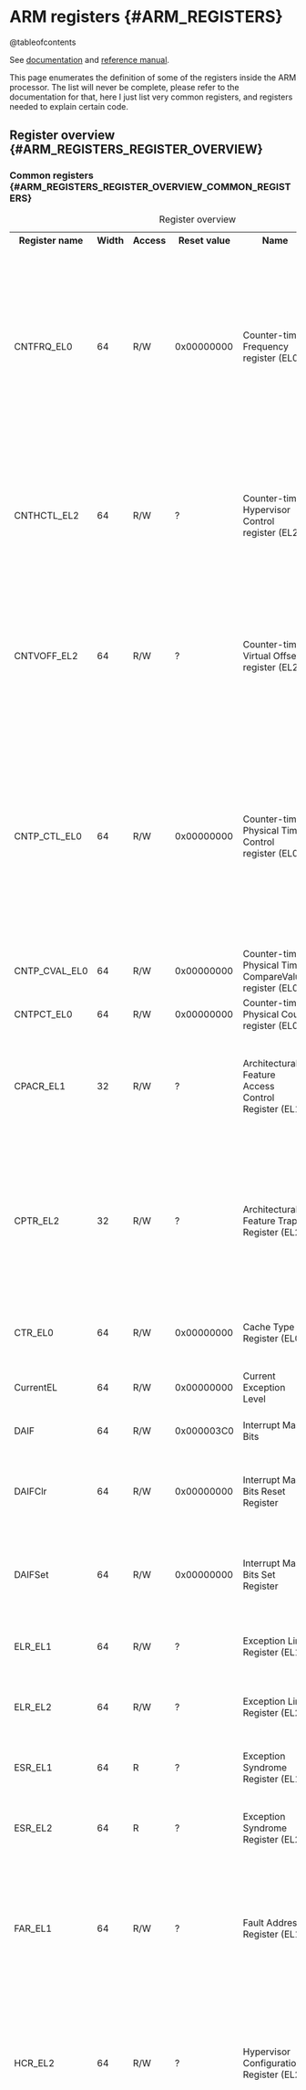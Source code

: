 # ARM registers {#ARM_REGISTERS}

@tableofcontents

See [documentation](pdf/arm-architecture-registers.pdf) and [reference manual](pdf/arm-aarch64-reference-manual.pdf).

This page enumerates the definition of some of the registers inside the ARM processor.
The list will never be complete, please refer to the documentation for that, here I just list very common registers, and registers needed to explain certain code.

## Register overview {#ARM_REGISTERS_REGISTER_OVERVIEW}

### Common registers {#ARM_REGISTERS_REGISTER_OVERVIEW_COMMON_REGISTERS}

<table>
<caption id="arm_register_overview">Register overview</caption>
<tr><th>Register name<th>Width<th>Access<th>Reset value<th>Name                                                    <th>Meaning</tr>
<tr><td>CNTFRQ_EL0   <td>64   <td>R/W<td>0x00000000 <td>Counter-timer Frequency register (EL0)                  <td>This register is provided so that software can discover the frequency of the system counter. It must be programmed with this value as part of system initialization. The value of the register is not interpreted by hardware.</tr>
<tr><td>CNTHCTL_EL2  <td>64   <td>R/W<td>?          <td>Counter-timer Hypervisor Control register (EL2)         <td>Controls the generation of an event stream from the physical counter, and access from EL1 to the physical counter and the EL1 physical timer.</tr>
<tr><td>CNTVOFF_EL2  <td>64   <td>R/W<td>?          <td>Counter-timer Virtual Offset register (EL2)             <td>Holds the 64-bit virtual offset. This is the offset between the physical count value visible in CNTPCT_EL0 and the virtual count value visible in CNTVCT_EL0.</tr>
<tr><td>CNTP_CTL_EL0 <td>64   <td>R/W<td>0x00000000 <td>Counter-timer Physical Timer Control register (EL0)     <td>Control register for the EL0 physical timer.<br>Bit 2: If 1, compare value condition is met, if 0, it is not met (yet)<br>Bit 1: If 1, interrupt on timer condition is masked, if 0, the interrupt is not masked<br>Bit 0: If 1, the timer is enabled, if 0, it is disabled</tr>
<tr><td>CNTP_CVAL_EL0<td>64   <td>R/W<td>0x00000000 <td>Counter-timer Physical Timer CompareValue register (EL0)<td>Holds the compare value for the EL0 physical timer.</tr>
<tr><td>CNTPCT_EL0   <td>64   <td>R/W<td>0x00000000 <td>Counter-timer Physical Count register (EL0)             <td>Holds the 64-bit physical count value.</tr>
<tr><td>CPACR_EL1    <td>32   <td>R/W<td>?          <td>Architectural Feature Access Control Register (EL1)     <td>Controls access to trace, SME, Streaming SVE, SVE, and Advanced SIMD and floating-point functionality.</tr>
<tr><td>CPTR_EL2     <td>32   <td>R/W<td>?          <td>Architectural Feature Trap Register (EL2)               <td>Controls trapping to EL2 of accesses to CPACR, CPACR_EL1, trace, Activity Monitor, SME, Streaming SVE, SVE, and Advanced SIMD and floating-point functionality.</tr>
<tr><td>CTR_EL0      <td>64   <td>R/W<td>0x00000000 <td>Cache Type Register (EL0)                               <td>Provides information about the architecture of the caches.</tr>
<tr><td>CurrentEL    <td>64   <td>R/W<td>0x00000000 <td>Current Exception Level                                 <td>Holds the current Exception level.</tr>
<tr><td>DAIF         <td>64   <td>R/W<td>0x000003C0 <td>Interrupt Mask Bits                                     <td>Allows access to the interrupt mask bits.</tr>
<tr><td>DAIFClr      <td>64   <td>R/W<td>0x00000000 <td>Interrupt Mask Bits Reset Register                      <td>Used to reset bit in DAIF register. Every '1' bit written resets the corresponding bit in DAIF.</tr>
<tr><td>DAIFSet      <td>64   <td>R/W<td>0x00000000 <td>Interrupt Mask Bits Set Register                        <td>Used to set bit in DAIF register. Every '1' bit written sets the corresponding bit in DAIF.</tr>
<tr><td>ELR_EL1      <td>64   <td>R/W<td>?          <td>Exception Link Register (EL1)                           <td>When taking an exception to EL1, holds the address to return to.</tr>
<tr><td>ELR_EL2      <td>64   <td>R/W<td>?          <td>Exception Link Register (EL2)                           <td>When taking an exception to EL2, holds the address to return to.</tr>
<tr><td>ESR_EL1      <td>64   <td>R  <td>?          <td>Exception Syndrome Register (EL1)                       <td>Holds syndrome information for an exception taken to EL1.</tr>
<tr><td>ESR_EL2      <td>64   <td>R  <td>?          <td>Exception Syndrome Register (EL2)                       <td>Holds syndrome information for an exception taken to EL2.</tr>
<tr><td>FAR_EL1      <td>64   <td>R/W<td>?          <td>Fault Address Register (EL1)                            <td>Holds the faulting Virtual Address for all synchronous Instruction or Data Abort, PC alignment fault and Watchpoint exceptions that are taken to EL1.</tr>
<tr><td>HCR_EL2      <td>64   <td>R/W<td>?          <td>Hypervisor Configuration Register (EL2)                 <td>Provides configuration controls for virtualization, including defining whether various operations are trapped to EL2.</tr>
<tr><td>HSTR_EL2     <td>32   <td>R/W<td>?          <td>Hypervisor System Trap Register (EL2)                   <td>Controls trapping to EL2 of EL1 or lower AArch32 accesses to the System register in the coproc == 0b1111 encoding space, by the CRn value used to access the register using MCR or MRC instruction. When the register is accessible using an MCRR or MRRC instruction, this is the CRm value used to access the register.</tr>
<tr><td>L2CTLR_EL1   <td>32   <td>R/W<td>?          <td>L2 Control register                                     <td>Level 2 cache control</tr>
<tr><td>MIDR_EL1     <td>32   <td>R  <td>0x410FD083 <td>Main ID Register                                        <td>Provides identification information for the processor, including an implementer code for the device and a device ID number.</tr>
<tr><td>MPIDR_EL1    <td>64   <td>R  <td>0x80000003 <td>Multiprocessor Affinity Register                        <td>Provides an additional core identification mechanism for scheduling purposes in a cluster system.</tr>
<tr><td>SCTLR_EL1    <td>64   <td>R/W<td>?          <td>System Control Register (EL1)                           <td>Provides top level control of the system, including its memory system, at EL1 and EL0.</tr>
<tr><td>SP_EL0       <td>64   <td>R/W<td>?          <td>Stack Pointer (EL0)                                     <td>Holds the stack pointer associated with EL0. At higher Exception levels, this is used as the current stack pointer when the value of SPSel.SP is 0.</tr>
<tr><td>SP_EL1       <td>64   <td>R/W<td>?          <td>Stack Pointer (EL1)                                     <td>Holds the stack pointer associated with EL1. When executing at EL1, the value of SPSel.SP determines the current stack pointer:<br>
SPSel.SP   Current stack pointer<br>
0b0        SP_EL0<br>
0b1        SP_EL1
<tr><td>SPSR_EL1     <td>64   <td>R/W<td>?          <td>Saved Program Status Register (EL1)                     <td>Holds the saved process state when an exception is taken to EL1.</tr>
<tr><td>SPSR_EL2     <td>64   <td>R/W<td>?          <td>Saved Program Status Register (EL2)                     <td>Holds the saved process state when an exception is taken to EL2.</tr>
<tr><td>VMPIDR_EL2   <td>64   <td>R/W<td>?          <td>Virtualization Multiprocessor ID Register (EL2)         <td>Holds the value of the Virtualization Multiprocessor ID. This is the value returned by EL1 reads of MPIDR_EL1.</tr>
<tr><td>VPIDR_EL2    <td>32   <td>R/W<td>?          <td>Virtualization Processor ID Register (EL2)              <td>Holds the value of the Virtualization Processor ID. This is the value returned by EL1 reads of MIDR_EL1.</tr>
<tr><td>VBAR_EL1     <td>64   <td>R/W<td>?          <td>Vector Base Address Register (EL1)                      <td>Holds the vector base address for the exception vector table for EL1. As this table needs to be aligned to 2048 bytes, the low 11 bits must be 0.</tr>
</table>

### CNTFRQ_EL0 register {#ARM_REGISTERS_REGISTER_OVERVIEW_CNTFRQ_EL0_REGISTER}

This register is provided so that software can discover the frequency of the system counter.
It must be programmed with this value as part of system initialization.
The value of the register is not interpreted by hardware.

<table>
<caption id="CNTFRQ_EL0 bits">System Control Register(EL1)</caption>
<tr><th>Bits<th>ID<th>Values</tr>
<tr><td>63:32<td>Res0<td>Reserved, must be 0</tr>
<tr><td>31:0<td>Clock frequency<td>Clock frequency. Indicates the system counter clock frequency, in Hz.</tr>
</table>

### CNTHCTL_EL2 register {#ARM_REGISTERS_REGISTER_OVERVIEW_CNTHCTL_EL2_REGISTER}

\todo To be described

### CNTVOFF_EL2 register {#ARM_REGISTERS_REGISTER_OVERVIEW_CNTVOFF_EL2_REGISTER}

\todo To be described

### CNTP_CTL_EL0 register {#ARM_REGISTERS_REGISTER_OVERVIEW_CNTP_CTL_EL0_REGISTER}

Holds the 64-bit physical count value.

<table>
<caption id="CNTP_CTL_EL0 bits">Counter-timer Physical Timer Control Register (EL0)</caption>
<tr><th>Bits<th>ID<th>Values</tr>
<tr><td>63:3<td>Res 0<td>Reserved, must be 0.</tr>
<tr><td>2<td>ISTATUS<td>The status of the timer. This bit indicates whether the timer condition is met:\n
                        0 = Timer condition is not met.\n
                        1 = Timer condition is met.</tr>
<tr><td>1<td>IMASK  <td>Timer interrupt mask bit. Permitted values are:\n
                        0 = Timer interrupt is not masked by the IMASK bit.\n
                        1 = Timer interrupt is masked by the IMASK bit.</tr>
<tr><td>0<td>ENABLE <td>Enables the timer. Permitted values are:\n
                        0 = Timer disabled.\n
                        1 = Timer enabled.</tr>
</table>

### CNTP_CVAL_EL0 register {#ARM_REGISTERS_REGISTER_OVERVIEW_CNTP_CVAL_EL0_REGISTER}

Holds the compare value for the EL0 physical timer.

<table>
<caption id="CNTP_CVAL_EL0 bits">Counter-timer Physical Timer Control Register (EL0)</caption>
<tr><th>Bits<th>ID<th>Values</tr>
<tr><td>63:0<td>CompareValue<td>Holds the EL1 physical timer CompareValue.\n
When CNTP_CTL_EL0.ENABLE is 1, the timer condition is met when(CNTPCT_EL0 - CompareValue) is greater than or equal to zero.This means that CompareValue acts like a 64 - bit upcounter timer.When the timer condition is met:<br/>
CNTP_CTL_EL0.ISTATUS is set to 1.<br/>
If CNTP_CTL_EL0.IMASK is 0, an interrupt is generated.<br/>
When CNTP_CTL_EL0.ENABLE is 0, the timer condition is not met, but CNTPCT_EL0 continues to count.</tr>
</table>

### CNTPCT_EL0 register {#ARM_REGISTERS_REGISTER_OVERVIEW_CNTPCT_EL0_REGISTER}

Holds the 64-bit physical count value.

<table>
<caption id="CNTPCT_EL0 bits">System Control Register(EL1)</caption>
<tr><th>Bits<th>ID<th>Values</tr>
<tr><td>63:0<td>Physical count value<td>Physical count value.</tr>
</table>

### CPACR_EL1 register {#ARM_REGISTERS_REGISTER_OVERVIEW_CPACR_EL1_REGISTER}

\todo To be described

### CPTR_EL2 register {#ARM_REGISTERS_REGISTER_OVERVIEW_CPTR_EL2_REGISTER}

\todo To be described

### CTR_EL0 register {#ARM_REGISTERS_REGISTER_OVERVIEW_CTR_EL0_REGISTER}

\todo To be described

### CurrentEL register {#ARM_REGISTERS_REGISTER_OVERVIEW_CURRENTEL_REGISTER}

Read only register, return the current Exception Level.

### DAIF register {#ARM_REGISTERS_REGISTER_OVERVIEW_DAIF_REGISTER}

<table>
<caption id="DAIF_bits">DAIF bits</caption>
<tr><th>Bits<th>ID<th>Values</tr>
<tr><td>9<td>D, Process state D mask     <td>0 = Watchpoint, Breakpoint, and Software Step exceptions targeted at the current Exception level are not masked.\n
                                             1 = Watchpoint, Breakpoint, and Software Step exceptions targeted at the current Exception level are masked.</tr>
<tr><td>8<td>A, SError exception mask bit<td>0 = Exception not masked.\n
                                             1 = Exception masked.</tr>
<tr><td>7<td>I, IRQ mask bit             <td>0 = IRQ not masked.\n
                                             1 = IRQ masked.</tr>
<tr><td>6<td>F, FIQ mask bit             <td>0 = FIQ not masked.\n
                                             1 = FIQ masked.</tr>
</table>

Separate bit can be set using the DAIFSet register, and can be reset using the DAIFClr register. Each '1' will respecively set / reset the corresponding bit in the DAIF register.

### ELR_EL1 register {#ARM_REGISTERS_REGISTER_OVERVIEW_ELR_EL1_REGISTER}

When taking an exception to EL1, holds the address to return to.

<table>
<caption id="ELR_EL1 bits">Exception Link Register (EL1)</caption>
<tr><th>Bits<th>ID<th>Values</tr>
<tr><td>63:0<td>Return address<td>Return address.</tr>
</table>

### ELR_EL2 register {#ARM_REGISTERS_REGISTER_OVERVIEW_ELR_EL2_REGISTER}

When taking an exception to EL2, holds the address to return to.

<table>
<caption id="ELR_EL2 bits">Exception Link Register (EL2)</caption>
<tr><th>Bits<th>ID<th>Values</tr>
<tr><td>63:0<td>Return address<td>Return address.</tr>
</table>

### ESR_EL1 register {#ARM_REGISTERS_REGISTER_OVERVIEW_ESR_EL1_REGISTER}

Holds syndrome information for an exception taken to EL1.

<table>
<caption id="ESR_EL1 bits">Exception Syndrome Register (EL1)</caption>
<tr><th>Bits<th>ID<th>Values</tr>
<tr><td>63:56<td>Res0<td>Reserved, must be 0.</tr>
<tr><td>55:32<td>ISS2<td>ISS2 encoding for an exception, the bit assignments are:<br>
<table>
<caption id="multi_row">ISS2 encoding for an exception from a Data Abort</caption>
<tr><th>Bits<th>ID<th>Values</tr>
<tr><td>23:11<td>Res0<td>Reserved, must be 0.</tr>
<tr><td>10<td>TnD<td>   Tag not Data.<br>
                        If a memory access generates a Data Abort for a stage 1 Permission fault, this field indicates whether the fault is due to an Allocation Tag access.<br>
                        0 = Permission fault is not due to a write of an Allocation Tag to Canonically Tagged memory.<br>
                        1 = Permission fault is due to a write of an Allocation Tag to Canonically Tagged memory.</tr>
<tr><td>9<td>TagAccess<td>NoTagAccess fault.<br>
                        When EL2 provides information to EL1 regarding a Stage 2 Data Abort, this field indicates whether the fault is due to the NoTagAccess memory attribute.<br>
                        0 = Permission fault is not due to the NoTagAccess memory attribute.<br>
                        1 = Permission fault is due to the NoTagAccess memory attribute.</tr>
<tr><td>8<td>GCS<td>Guarded Control Stack data access.<br>
                        If a memory access generates a Data Abort, this field indicates whether the fault is due to a Guarded Control Stack data access.<br>
                        0 = The Data Abort is not due to a Guarded control stack data access.<br>
                        1 = The Data Abort is due to a Guarded control stack data access.</tr>
<tr><td>7<td>AssuredOnly<td>AssuredOnly flag.<br>
                        If EL2 provides information regarding a stage 2 Data Abort to EL1, then this field holds information about the fault.<br>
                        0 = The Data Abort is not due to AssuredOnly.<br>
                        1 = The Data Abort is due to AssuredOnly.</tr>
<tr><td>6<td>Overlay<td>Overlay flag.<br>
                        If a memory access generates a Data Abort for a Permission fault, then this field holds information about the fault.<br>
                        0 = Data Abort is not due to Overlay Permissions.<br>
                        1 = Data Abort is due to Overlay Permissions.</tr>
<tr><td>5<td>DirtyBit<td>DirtyBit flag.<br>
                        If a write access to memory generates a Data Abort for a Permission fault using Indirect Permission, then this field holds information about the fault.<br>
                        0 = Permission Fault is not due to dirty state.<br>
                        1 = Permission Fault is due to dirty state.</tr>
<tr><td>4:0<td>Xs<td>When FEAT_LS64_V is implemented, if a memory access generated by an ST64BV instruction generates a Data Abort exception for a Translation fault, Access flag fault, or Permission fault, then this field holds register specifier, Xs.<br>
                        When FEAT_LS64_ACCDATA is implemented, if a memory access generated by an ST64BV0 instruction generates a Data Abort exception for a Translation fault, Access flag fault, or Permission fault, then this field holds register specifier, Xs.</tr>
</table><br>
<table>
<caption id="ISS2 encoding for an exception from an Instruction Abort">ISS2 encoding for an exception from an Instruction Abort</caption>
<tr><th>Bits<th>ID<th>Values</tr>
<tr><td>23:8<td>Res0<td>Reserved, must be 0.</tr>
<tr><td>7<td>AssuredOnly<td>AssuredOnly flag.<br>
                        If EL2 provides information regarding a stage 2 Instruction Abort to EL1, then this field holds information about the fault.<br>
                        0 = The Instruction Abort is not due to AssuredOnly.<br>
                        1 = The Instruction Abort is due to AssuredOnly.</tr>
<tr><td>6<td>Overlay<td>Overlay flag.<br>
                        If a memory access generates a Instruction Abort for a Permission fault, then this field holds information about the fault.<br>
                        0 = Instruction Abort is not due to Overlay Permissions.<br>
                        1 = Instruction Abort is due to Overlay Permissions.</tr>
<tr><td>5:0<td>Res0<td>Reserved, must be 0.</tr>
</table><br>
<table>
<caption id="ISS2 encoding for an exception from a Watchpoint exception">ISS2 encoding for an exception from a Watchpoint exception</caption>
<tr><th>Bits<th>ID<th>Values</tr>
<tr><td>23:9<td>Res0<td>Reserved, must be 0.</tr>
<tr><td>8<td>GCS<td>Guarded control stack data access.<br>
                        Indicates that the Watchpoint exception is due to a Guarded control stack data access.<br>
                        0 = The Watchpoint exception is not due to a Guarded control stack data access.<br>
                        1 = The Watchpoint exception is due to a Guarded control stack data access.</tr>
<tr><td>7:0<td>Res0<td>Reserved, must be 0.</tr>
</table><br>
<table>
<caption id="ISS2 encoding for all other exceptions">ISS2 encoding for all other exceptions</caption>
<tr><th>Bits<th>ID<th>Values</tr>
<tr><td>23:0<td>Res0<td>Reserved, must be 0.</tr>
</table><br>
</tr>
<tr><td>31:26<td>EC<td>Exception Class. Indicates the reason for the exception that this register holds information about.<br>
                        For each EC value, the table references a subsection that gives information about :<br>
                        The cause of the exception, for example the configuration required to enable the trap.<br>
                        The encoding of the associated ISS.<br>
                        Possible values of the EC field are :<br>
<table>
<caption id="Exception Class encoding">Exception Class encoding</caption>
<tr><th>EC<th>Meaning<th>ISS<th>ISS2<th>Applies when</tr>
<tr><td>000000<td>Unknown reason
    <td>ISS encoding for exceptions with an unknown reason
    <td>ISS2 encoding for all other exceptions</tr>
<tr><td>000001<td>Trapped WF* instruction execution<br>
                  Conditional WF * instructions that fail their condition code check do not cause an exception.
    <td>ISS encoding for an exception from a WF* instruction
    <td>ISS2 encoding for all other exceptions</tr>
<tr><td>000011<td>Trapped MCR or MRC access with(coproc == 0b1111) that is not reported using EC 0b000000.<br>
                  Conditional WF * instructions that fail their condition code check do not cause an exception.
    <td>ISS encoding for an exception from an MCR or MRC access
    <td>ISS2 encoding for all other exceptions
    <td>When AArch32 is supported</tr>
<tr><td>000100<td>Trapped MCRR or MRRC access with(coproc == 0b1111) that is not reported using EC 0b000000.
    <td>ISS encoding for an exception from an MCRR or MRRC access
    <td>ISS2 encoding for all other exceptions
    <td>When AArch32 is supported</tr>
<tr><td>000101<td>Trapped MCR or MRC access with(coproc == 0b1110).
    <td>ISS encoding for an exception from an MCR or MRC access
    <td>ISS2 encoding for all other exceptions
    <td>When AArch32 is supported</tr>
<tr><td>000110<td>Trapped LDC or STC access.<br>
                  The only architected uses of these instruction are :<br>
                  An STC to write data to memory from DBGDTRRXint.<br>
                  An LDC to read data from memory to DBGDTRTXint.
    <td>ISS encoding for an exception from an LDC or STC instruction
    <td>ISS2 encoding for all other exceptions
    <td>When AArch32 is supported</tr>
<tr><td>000111<td>Access to SME, SVE, Advanced SIMD or floating - point functionality trapped by CPACR_EL1.FPEN, CPTR_EL2.FPEN, CPTR_EL2.TFP, or CPTR_EL3.TFP control.<br>
                  Excludes exceptions resulting from CPACR_EL1 when the value of HCR_EL2.TGE is 1, or because SVE or Advanced SIMD and floating - point are not implemented.<br>
                  These are reported with EC value 0b000000.
    <td>ISS encoding for an exception from an access to SVE, Advanced SIMD or floating - point functionality, resulting from the FPEN and TFP traps
    <td>ISS2 encoding for all other exceptions</tr>
<tr><td>001010<td>Trapped execution of an LD64B or ST64B * instruction.
    <td>ISS encoding for an exception from an LD64B or ST64B * instruction
    <td>ISS2 encoding for all other exceptions
    <td>When FEAT_LS64 is implemented</tr>
<tr><td>001100<td>Trapped MRRC access with(coproc == 0b1110).
    <td>ISS encoding for an exception from an MCRR or MRRC access
    <td>ISS2 encoding for all other exceptions
    <td>When AArch32 is supported</tr>
<tr><td>001110<td>Illegal Execution state.
    <td>ISS encoding for an exception from an Illegal Execution state, or a PC or SP alignment fault
    <td>ISS2 encoding for all other exceptions</tr>
<tr><td>010001<td>SVC instruction execution in AArch32 state.
    <td>ISS encoding for an exception from HVC or SVC instruction execution
    <td>ISS2 encoding for all other exceptions
    <td>When AArch32 is supported</tr>
<tr><td>010100<td>Trapped MSRR, MRRS or System instruction execution in AArch64 state, that is not reported using EC 0b000000.
    <td>ISS encoding for an exception from MSRR, MRRS, or 128 - bit System instruction execution in AArch64 state
    <td>ISS2 encoding for all other exceptions
    <td>When FEAT_SYSREG128 is implemented or FEAT_SYSINSTR128 is implemented</tr>
<tr><td>010101<td>SVC instruction execution in AArch64 state.
    <td>ISS encoding for an exception from HVC or SVC instruction execution
    <td>ISS2 encoding for all other exceptions
    <td>When AArch64 is supported</tr>
<tr><td>011000<td>Trapped MSR, MRS or System instruction execution in AArch64 state, that is not reported using EC 0b000000, 0b000001, or 0b000111.<br>
                  This includes all instructions that cause exceptions that are part of the encoding space defined in 'System instruction class encoding overview', except for those exceptions reported using EC values 0b000000, 0b000001, or 0b000111.
    <td>ISS encoding for an exception from MSR, MRS, or System instruction execution in AArch64 state
    <td>ISS2 encoding for all other exceptions
    <td>When AArch64 is supported</tr>
<tr><td>011001<td>Access to SVE functionality trapped as a result of CPACR_EL1.ZEN, CPTR_EL2.ZEN, CPTR_EL2.TZ, or CPTR_EL3.EZ, that is not reported using EC 0b000000.
    <td>ISS encoding for an exception from an access to SVE functionality, resulting from CPACR_EL1.ZEN, CPTR_EL2.ZEN, CPTR_EL2.TZ, or CPTR_EL3.EZ
    <td>ISS2 encoding for all other exceptions
    <td>When FEAT_SVE is implemented</tr>
<tr><td>011011<td>Exception from an access to a TSTART instruction at EL0 when SCTLR_EL1.TME0 == 0, EL0 when SCTLR_EL2.TME0 == 0, at EL1 when SCTLR_EL1.TME == 0, at EL2 when SCTLR_EL2.TME == 0 or at EL3 when SCTLR_EL3.TME == 0.
    <td>ISS encoding for an exception from a TSTART instruction
    <td>ISS2 encoding for all other exceptions
    <td>When FEAT_TME is implemented</tr>
<tr><td>011100<td>Exception from a PAC Fail
    <td>ISS encoding for a PAC Fail exception
    <td>ISS2 encoding for all other exceptions
    <td>When FEAT_FPAC is implemented</tr>
<tr><td>011101<td>Access to SME functionality trapped as a result of CPACR_EL1.SMEN, CPTR_EL2.SMEN, CPTR_EL2.TSM, CPTR_EL3.ESM, or an attempted execution of an instruction that is illegal because of the value of PSTATE.SM or PSTATE.ZA, that is not reported using EC 0b000000.
    <td>ISS encoding for an exception due to SME functionality
    <td>ISS2 encoding for all other exceptions
    <td>When FEAT_SME is implemented</tr>
<tr><td>100000<td>Instruction Abort from a lower Exception level.<br>
                  Used for MMU faults generated by instruction accesses and synchronous External aborts, including synchronous parity or ECC errors.Not used for debug - related exceptions.
    <td>ISS encoding for an exception from an Instruction Abort
    <td>ISS2 encoding for an exception from an Instruction Abort</tr>
<tr><td>100001<td>Instruction Abort taken without a change in Exception level.<br>
                  Used for MMU faults generated by instruction accesses and synchronous External aborts, including synchronous parity or ECC errors.Not used for debug - related exceptions.
    <td>ISS encoding for an exception from an Instruction Abort
    <td>ISS2 encoding for an exception from an Instruction Abort</tr>
<tr><td>100010<td>PC alignment fault exception.
    <td>ISS encoding for an exception from an Illegal Execution state, or a PC or SP alignment fault
    <td>ISS2 encoding for all other exceptions</tr>
<tr><td>100101<td>Data Abort exception taken without a change in Exception level.<br>
                  Used for MMU faults generated by data accesses, alignment faults other than those caused by Stack Pointer misalignment, and synchronous External aborts, including synchronous parity or ECC errors.Not used for debug - related exceptions.
    <td>ISS encoding for an exception from a Data Abort
    <td>ISS2 encoding for an exception from a Data Abort</tr>
<tr><td>100110<td>SP alignment fault exception.
    <td>ISS encoding for an exception from an Illegal Execution state, or a PC or SP alignment fault
    <td>ISS2 encoding for all other exceptions</tr>
<tr><td>100111<td>Memory Operation Exception.
    <td>ISS encoding for an exception from the Memory Copy and Memory Set instructions
    <td>ISS2 encoding for all other exceptions
    <td>When FEAT_MOPS is implemented</tr>
<tr><td>101000<td>Trapped floating-point exception taken from AArch32 state.<br>
                  This EC value is valid if the implementation supports trapping of floating-point exceptions, otherwise it is reserved.<br>
                  Whether a floating-point implementation supports trapping of floating-point exceptions is IMPLEMENTATION DEFINED.
    <td>ISS encoding for an exception from a trapped floating-point exception
    <td>ISS2 encoding for all other exceptions
    <td>When AArch32 is supported</tr>
<tr><td>101000<td>Trapped floating-point exception taken from AArch64 state.<br>
                  This EC value is valid if the implementation supports trapping of floating-point exceptions, otherwise it is reserved.<br>
                  Whether a floating-point implementation supports trapping of floating-point exceptions is IMPLEMENTATION DEFINED.
    <td>ISS encoding for an exception from a trapped floating-point exception
    <td>ISS2 encoding for all other exceptions
    <td>When AArch64 is supported</tr>
<tr><td>101101<td>GCS exception.
    <td>ISS encoding for a GCS exception
    <td>ISS2 encoding for all other exceptions
    <td>When FEAT_GCS is implemented</tr>
<tr><td>101111<td>SError exception.
    <td>ISS encoding for an SError exception
    <td>ISS2 encoding for all other exceptions</tr>
<tr><td>110000<td>Breakpoint exception from a lower Exception level.
    <td>ISS encoding for an exception from a Breakpoint or Vector Catch debug exception
    <td>ISS2 encoding for all other exceptions</tr>
<tr><td>110001<td>Breakpoint exception taken without a change in Exception level.
    <td>ISS encoding for an exception from a Breakpoint or Vector Catch debug exception
    <td>ISS2 encoding for all other exceptions</tr>
<tr><td>110010<td>Software Step exception from a lower Exception level.
    <td>ISS encoding for an exception from a Software Step exception
    <td>ISS2 encoding for all other exceptions</tr>
<tr><td>110011<td>Software Step exception taken without a change in Exception level.
    <td>ISS encoding for an exception from a Software Step exception
    <td>ISS2 encoding for all other exceptions</tr>
<tr><td>110100<td>Watchpoint exception from a lower Exception level.
    <td>ISS encoding for an exception from a Watchpoint exception
    <td>ISS2 encoding for an exception from a Watchpoint exception</tr>
<tr><td>110101<td>Watchpoint exception taken without a change in Exception level.
    <td>ISS encoding for an exception from a Watchpoint exception
    <td>ISS2 encoding for an exception from a Watchpoint exception</tr>
<tr><td>111000<td>BKPT instruction execution in AArch32 state.
    <td>ISS encoding for an exception from execution of a Breakpoint instruction
    <td>ISS2 encoding for all other exceptions
    <td>When AArch32 is supported</tr>
<tr><td>111100<td>BRK instruction execution in AArch64 state.
    <td>ISS encoding for an exception from execution of a Breakpoint instruction
    <td>ISS2 encoding for all other exceptions
    <td>When AArch64 is supported</tr>
<tr><td>111101<td>PMU exception
    <td>ISS encoding for a PMU exception
    <td>ISS2 encoding for all other exceptions
    <td>When FEAT_EBEP is implemented</tr>
</table><br>
<tr><td>25<td>IL<td>Instruction Length for synchronous exceptions. Possible values of this bit are:<br>
                    0 = 16-bit instruction trapped.<br>
                    1 = 32-bit instruction trapped. This value is also used when the exception is one of the following :<br>
                        - An SError exception.<br>
                        - An Instruction Abort exception.<br>
                        - A PC alignment fault exception.<br>
                        - An SP alignment fault exception.<br>
                        - A Data Abort exception for which the value of the ISV bit is 0.<br>
                        - An Illegal Execution state exception.<br>
                        - Any debug exception except for Breakpoint instruction exceptions.For Breakpoint instruction exceptions, this bit has its standard meaning :<br>
                          - 0 = 16-bit T32 BKPT instruction.<br>
                          - 1 = 32-bit A32 BKPT instruction or A64 BRK instruction.<br>
                        - An exception reported using EC value 0b000000.</tr>
<tr><td>24:0<td>ISS<td>Instruction Specific Syndrome. Architecturally, this field can be defined independently for each defined Exception class. However, in practice, some ISS encodings are used for more than one Exception class.<br>
                    Typically, an ISS encoding has a number of subfields.When an ISS subfield holds a register number, the value returned in that field is the AArch64 view of the register number.<br>
                    For an exception taken from AArch32 state, see 'Mapping of the general-purpose registers between the Execution states'.<br>
                    If the AArch32 register descriptor is 0b1111, then:<br>
                    - If the instruction that generated the exception was not UNPREDICTABLE, the field takes the value 0b11111.<br>
                    - If the instruction that generated the exception was UNPREDICTABLE, the field takes an UNKNOWN value that must be either :<br>
                      - The AArch64 view of the register number of a register that might have been used at the Exception level from which the exception was taken.<br>
                      - The value 0b11111.</tr>
</table>
</table>

### ESR_EL2 register {#ARM_REGISTERS_REGISTER_OVERVIEW_ESR_EL2_REGISTER}

Holds syndrome information for an exception taken to EL2.

\todo To be described

### FAR_EL1 register {#ARM_REGISTERS_REGISTER_OVERVIEW_FAR_EL1_REGISTER}

\todo To be described

### HCR_EL2 register {#ARM_REGISTERS_REGISTER_OVERVIEW_HCR_EL2_REGISTER}

\todo To be described

### HSTR_EL2 register {#ARM_REGISTERS_REGISTER_OVERVIEW_HSTR_EL2_REGISTER}

\todo To be described

### L2CTLR_EL1 register {#ARM_REGISTERS_REGISTER_OVERVIEW_L2CTLR_EL1_REGISTER}

\todo To be described

### MIDR_EL1 register {#ARM_REGISTERS_REGISTER_OVERVIEW_MIDR_EL1_REGISTER}

\todo To be described

### MPIDR_EL1 register {#ARM_REGISTERS_REGISTER_OVERVIEW_MPIDR_EL1_REGISTER}

\todo To be described

### SCTLR_EL1 register {#ARM_REGISTERS_REGISTER_OVERVIEW_SCTLR_EL1_REGISTER}

\todo To be described

### SP_EL0 register {#ARM_REGISTERS_REGISTER_OVERVIEW_SP_EL0_REGISTER}

\todo To be described

### SP_EL1 register {#ARM_REGISTERS_REGISTER_OVERVIEW_SP_EL1_REGISTER}

\todo To be described

### SPSR_EL1 register {#ARM_REGISTERS_REGISTER_OVERVIEW_SPSR_EL1_REGISTER}

Holds the saved process state when an exception is taken to EL1.

When AArch32 is supported and exception taken from AArch32 state:<br>
<table>
<caption id="SPSR_EL1 bits AArch32">Saved Program Status Register (EL1)</caption>
<tr><th>Bits<th>ID<th>Values</tr>
<tr><td>63:34<td>Res0<td>   Reserved, must be 0.</tr>
<tr><td>33<td>PPEND<td>     PMU exception pending bit. Set to the value of PSTATE.PPEND on taking an exception to EL1, and conditionally copied to PSTATE.PPEND on executing an exception return operation in EL1.</tr>
<tr><td>32<td>Res0<td>      Reserved, must be 0.</tr>
<tr><td>31<td>N<td>         Negative Condition flag. Set to the value of PSTATE.N on taking an exception to EL1, and copied to PSTATE.N on executing an exception return operation in EL1.</tr>
<tr><td>30<td>Z<td>         Zero Condition flag. Set to the value of PSTATE.Z on taking an exception to EL1, and copied to PSTATE.Z on executing an exception return operation in EL1.</tr>
<tr><td>29<td>C<td>         Carry Condition flag. Set to the value of PSTATE.C on taking an exception to EL1, and copied to PSTATE.C on executing an exception return operation in EL1.</tr>
<tr><td>28<td>V<td>         Overflow Condition flag. Set to the value of PSTATE.V on taking an exception to EL1, and copied to PSTATE.V on executing an exception return operation in EL1.</tr>
<tr><td>27<td>Q<td>         Overflow or saturation flag. Set to the value of PSTATE.Q on taking an exception to EL1, and copied to PSTATE.Q on executing an exception return operation in EL1.</tr>
<tr><td>26:25<td>IT[1:0]<td>If-Then. Set to the value of PSTATE.IT on taking an exception to EL1, and copied to PSTATE.IT on executing an exception return operation in EL1.<br>
                            SPSR_EL1.IT must contain a value that is valid for the instruction being returned to.<br>
                            The IT field is split as follows :<br>
                            IT[1:0] is SPSR_EL1[26:25].<br>
                            IT[7:2] is SPSR_EL1[15:10].</tr>
<tr><td>24<td>DIT<td>       Data Independent Timing. Set to the value of PSTATE.DIT on taking an exception to EL1, and copied to PSTATE.DIT on executing an exception return operation in EL1.</tr>
<tr><td>23<td>SSBS<td>      Speculative Store Bypass. Set to the value of PSTATE.SSBS on taking an exception to EL1, and copied to PSTATE.SSBS on executing an exception return operation in EL1.</tr>
<tr><td>22<td>PAN<td>       Privileged Access Never. Set to the value of PSTATE.PAN on taking an exception to EL1, and copied to PSTATE.PAN on executing an exception return operation in EL1.</tr>
<tr><td>21<td>SS<td>        Software Step. Set to the value of PSTATE.SS on taking an exception to EL1, and conditionally copied to PSTATE.SS on executing an exception return operation in EL1.</tr>
<tr><td>20<td>IL<td>        Illegal Execution state. Set to the value of PSTATE.IL on taking an exception to EL1, and copied to PSTATE.IL on executing an exception return operation in EL1.</tr>
<tr><td>19:16<td>GE<td>     Greater than or Equal flags. Set to the value of PSTATE.GE on taking an exception to EL1, and copied to PSTATE.GE on executing an exception return operation in EL1.</tr>
<tr><td>15:10<td>IT[7:2]<td>See IT[2:0]</tr>
<tr><td>9<td>E<td>          Endianness. Set to the value of PSTATE.E on taking an exception to EL1, and copied to PSTATE.E on executing an exception return operation in EL1.<br>
                            If the implementation does not support big-endian operation, SPSR_EL1.E is RES0.<br>
                            If the implementation does not support little-endian operation, SPSR_EL1.E is RES1.
                            On executing an exception return operation in EL1, if the implementation does not support big-endian operation at the Exception level being returned to, SPSR_EL1.E is RES0, and if the implementation does not support little-endian operation at the Exception level being returned to, SPSR_EL1.E is RES1.</tr>
<tr><td>8<td>A<td>          SError exception mask. Set to the value of PSTATE.A on taking an exception to EL1, and copied to PSTATE.A on executing an exception return operation in EL1.</tr>
<tr><td>7<td>I<td>          IRQ interrupt mask. Set to the value of PSTATE.I on taking an exception to EL1, and copied to PSTATE.I on executing an exception return operation in EL1.</tr>
<tr><td>6<td>F<td>          FIQ interrupt mask. Set to the value of PSTATE.F on taking an exception to EL1, and copied to PSTATE.F on executing an exception return operation in EL1.</tr>
<tr><td>5<td>T<td>          T32 Instruction set state. Set to the value of PSTATE.T on taking an exception to EL1, and copied to PSTATE.T on executing an exception return operation in EL1.</tr>
<tr><td>4<td>M[4]<td>       Execution state. Set to 0b1, the value of PSTATE.nRW, on taking an exception to EL1 from AArch32 state, and copied to PSTATE.nRW on executing an exception return operation in EL1.<br>
                            1 = AArch32 execution state.</tr>
<tr><td>3:0<td>M[3:0]<td>   AArch32 Mode. Set to the value of PSTATE.M[3:0] on taking an exception to EL1, and copied to PSTATE.M[3:0] on executing an exception return operation in EL1.<br>
                            0000 = User.<br>
                            0001 = FIQ.<br>
                            0010 = IRQ.<br>
                            0011 = Supervisor.<br>
                            0111 = Abort.<br>
                            1011 = Undefined.<br>
                            1111 = System.</tr>
</table>
When exception taken from AArch64 state:<br>
<table>
<caption id="SPSR_EL1 bits AArch64">Saved Program Status Register (EL1)</caption>
<tr><th>Bits<th>ID<th>Values</tr>
<tr><td>63:36<td>Res0<td>   Reserved, must be 0.</tr>
<tr><td>35<td>PACM<td>      PACM. Set to the value of PSTATE.PACM on taking an exception to EL1, and copied to PSTATE.PACM on executing an exception return operation in EL1.</tr>
<tr><td>34<td>EXLOCK<td>    Exception return state lock. Set to the value of PSTATE.EXLOCK on taking an exception to EL1, and copied to PSTATE.EXLOCK on executing an exception return operation in EL1.</tr>
<tr><td>33<td>PPEND<td>     PMU exception pending bit. Set to the value of PSTATE.PPEND on taking an exception to EL1, and conditionally copied to PSTATE.PPEND on executing an exception return operation in EL1.</tr>
<tr><td>32<td>PM<td>        PMU exception mask bit. Set to the value of PSTATE.PM on taking an exception to EL1, and copied to PSTATE.PM on executing an exception return operation in EL1.</tr>
<tr><td>31<td>N<td>         Negative Condition flag. Set to the value of PSTATE.N on taking an exception to EL1, and copied to PSTATE.N on executing an exception return operation in EL1.</tr>
<tr><td>30<td>Z<td>         Zero Condition flag. Set to the value of PSTATE.Z on taking an exception to EL1, and copied to PSTATE.Z on executing an exception return operation in EL1.</tr>
<tr><td>29<td>C<td>         Carry Condition flag. Set to the value of PSTATE.C on taking an exception to EL1, and copied to PSTATE.C on executing an exception return operation in EL1.</tr>
<tr><td>28<td>V<td>         Overflow Condition flag. Set to the value of PSTATE.V on taking an exception to EL1, and copied to PSTATE.V on executing an exception return operation in EL1.</tr>
<tr><td>27:26<td>Res0<td>   Reserved, must be 0.</tr>
<tr><td>25<td>TCO<td>       Tag Check Override. Set to the value of PSTATE.TCO on taking an exception to EL1, and copied to PSTATE.TCO on executing an exception return operation in EL1.</tr>
<tr><td>24<td>DIT<td>       Data Independent Timing. Set to the value of PSTATE.DIT on taking an exception to EL1, and copied to PSTATE.DIT on executing an exception return operation in EL1.</tr>
<tr><td>23<td>UAO<td>       User Access Override. Set to the value of PSTATE.UAO on taking an exception to EL1, and copied to PSTATE.UAO on executing an exception return operation in EL1.</tr>
<tr><td>22<td>PAN<td>       Privileged Access Never. Set to the value of PSTATE.PAN on taking an exception to EL1, and copied to PSTATE.PAN on executing an exception return operation in EL1.</tr>
<tr><td>21<td>SS<td>        Software Step. Set to the value of PSTATE.SS on taking an exception to EL1, and conditionally copied to PSTATE.SS on executing an exception return operation in EL1.</tr>
<tr><td>20<td>IL<td>        Illegal Execution state. Set to the value of PSTATE.IL on taking an exception to EL1, and copied to PSTATE.IL on executing an exception return operation in EL1.</tr>
<tr><td>19:14<td>Res0<td>   Reserved, must be 0.</tr>
<tr><td>13<td>ALLINT<td>    All IRQ or FIQ interrupts mask. Set to the value of PSTATE.ALLINT on taking an exception to EL1, and copied to PSTATE.ALLINT on executing an exception return operation in EL1.</tr>
<tr><td>12<td>SSBS<td>      Speculative Store Bypass. Set to the value of PSTATE.SSBS on taking an exception to EL1, and copied to PSTATE.SSBS on executing an exception return operation in EL1.</tr>
<tr><td>11<td>BTYPE<td>     Branch Type Indicator. Set to the value of PSTATE.BTYPE on taking an exception to EL1, and copied to PSTATE.BTYPE on executing an exception return operation in EL1.</tr>
<tr><td>9<td>D<td>          Debug exception mask. Set to the value of PSTATE.D on taking an exception to EL1, and copied to PSTATE.D on executing an exception return operation in EL1.</tr>
<tr><td>8<td>A<td>          SError exception mask. Set to the value of PSTATE.A on taking an exception to EL1, and copied to PSTATE.A on executing an exception return operation in EL1.</tr>
<tr><td>7<td>I<td>          IRQ interrupt mask. Set to the value of PSTATE.I on taking an exception to EL1, and copied to PSTATE.I on executing an exception return operation in EL1.</tr>
<tr><td>6<td>F<td>          FIQ interrupt mask. Set to the value of PSTATE.F on taking an exception to EL1, and copied to PSTATE.F on executing an exception return operation in EL1.</tr>
<tr><td>5<td>Res0<td>       Reserved, must be 0.</tr>
<tr><td>4<td>M[4]<td>       Execution state. Set to 0b0, the value of PSTATE.nRW, on taking an exception to EL1 from AArch64 state, and copied to PSTATE.nRW on executing an exception return operation in EL1.<br>
                            0 = AArch64 execution state.</tr>
<tr><td>3:0<td>M[3:0]<td>   AArch64 Exception level and selected Stack Pointer.<br>
                            0000 = EL0.<br>
                            0100 = EL1 with SP_EL0 (ELt).<br>
                            0101 = EL1 with SP_EL1 (EL1h).<br>
</table>

### SPSR_EL2 register {#ARM_REGISTERS_REGISTER_OVERVIEW_SPSR_EL2_REGISTER}

Holds the saved process state when an exception is taken to EL2.

\todo To be described

### VMPIDR_EL2 register {#ARM_REGISTERS_REGISTER_OVERVIEW_VMPIDR_EL2_REGISTER}

\todo To be described

### VPIDR_EL2 register {#ARM_REGISTERS_REGISTER_OVERVIEW_VPIDR_EL2_REGISTER}

\todo To be described

### VBAR_EL1 register {#ARM_REGISTERS_REGISTER_OVERVIEW_VBAR_EL1_REGISTER}

\todo To be described

